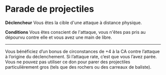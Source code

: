 # Parade de projectiles

<p><strong>Déclencheur</strong> Vous êtes la cible d'une attaque à distance physique.</p>
<p><strong>Conditions</strong> Vous êtes conscient de l'attaque, vous n'êtes pas pris au dépourvu contre elle et vous avez une main de libre.</p>
<hr>
<p>Vous bénéficiez d’un bonus de circonstances de +4 à la CA contre l’attaque à l’origine du déclenchement. Si l’attaque rate, c’est que vous l’avez parée. Vous ne pouvez pas utiliser ce don pour parer des projectiles particulièrement gros (tels que des rochers ou des carreaux de baliste).</p>